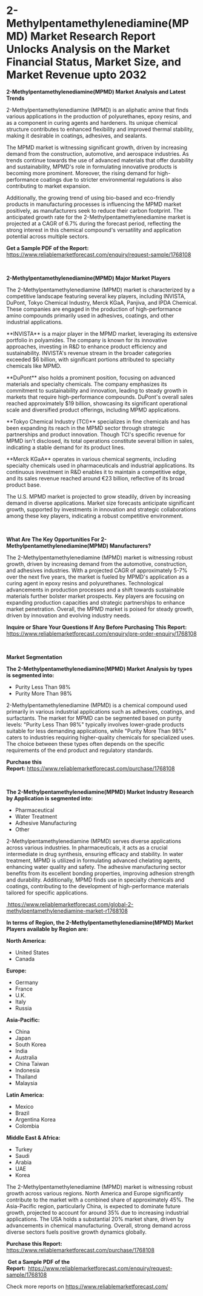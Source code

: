 <p><h1>2-Methylpentamethylenediamine(MPMD) Market Research Report Unlocks Analysis on the Market Financial Status, Market Size, and Market Revenue upto 2032</h1></p><p><strong>2-Methylpentamethylenediamine(MPMD) Market Analysis and Latest Trends</strong></p>
<p><p>2-Methylpentamethylenediamine (MPMD) is an aliphatic amine that finds various applications in the production of polyurethanes, epoxy resins, and as a component in curing agents and hardeners. Its unique chemical structure contributes to enhanced flexibility and improved thermal stability, making it desirable in coatings, adhesives, and sealants.</p><p>The MPMD market is witnessing significant growth, driven by increasing demand from the construction, automotive, and aerospace industries. As trends continue towards the use of advanced materials that offer durability and sustainability, MPMD's role in formulating innovative products is becoming more prominent. Moreover, the rising demand for high-performance coatings due to stricter environmental regulations is also contributing to market expansion.</p><p>Additionally, the growing trend of using bio-based and eco-friendly products in manufacturing processes is influencing the MPMD market positively, as manufacturers seek to reduce their carbon footprint. The anticipated growth rate for the 2-Methylpentamethylenediamine market is projected at a CAGR of 6.7% during the forecast period, reflecting the strong interest in this chemical compound's versatility and application potential across multiple sectors.</p></p>
<p><strong>Get a Sample PDF of the Report:&nbsp;</strong> <a href="https://www.reliablemarketforecast.com/enquiry/request-sample/1768108?utm_campaign=3538&utm_medium=2&utm_source=Github&utm_content=ia&utm_term=03042025&utm_id=2-methylpentamethylenediaminempmd">https://www.reliablemarketforecast.com/enquiry/request-sample/1768108</a></p>
<p>&nbsp;</p>
<p><strong>2-Methylpentamethylenediamine(MPMD) Major Market Players</strong></p>
<p><p>The 2-Methylpentamethylenediamine (MPMD) market is characterized by a competitive landscape featuring several key players, including INVISTA, DuPont, Tokyo Chemical Industry, Merck KGaA, Panjiva, and IPDA Chemical. These companies are engaged in the production of high-performance amino compounds primarily used in adhesives, coatings, and other industrial applications.</p><p>**INVISTA** is a major player in the MPMD market, leveraging its extensive portfolio in polyamides. The company is known for its innovative approaches, investing in R&D to enhance product efficiency and sustainability. INVISTA's revenue stream in the broader categories exceeded $6 billion, with significant portions attributed to specialty chemicals like MPMD.</p><p>**DuPont** also holds a prominent position, focusing on advanced materials and specialty chemicals. The company emphasizes its commitment to sustainability and innovation, leading to steady growth in markets that require high-performance compounds. DuPont's overall sales reached approximately $19 billion, showcasing its significant operational scale and diversified product offerings, including MPMD applications.</p><p>**Tokyo Chemical Industry (TCI)** specializes in fine chemicals and has been expanding its reach in the MPMD sector through strategic partnerships and product innovation. Though TCI's specific revenue for MPMD isn't disclosed, its total operations constitute several billion in sales, indicating a stable demand for its product lines.</p><p>**Merck KGaA** operates in various chemical segments, including specialty chemicals used in pharmaceuticals and industrial applications. Its continuous investment in R&D enables it to maintain a competitive edge, and its sales revenue reached around €23 billion, reflective of its broad product base.</p><p>The U.S. MPMD market is projected to grow steadily, driven by increasing demand in diverse applications. Market size forecasts anticipate significant growth, supported by investments in innovation and strategic collaborations among these key players, indicating a robust competitive environment.</p></p>
<p>&nbsp;</p>
<p><strong>What Are The Key Opportunities For 2-Methylpentamethylenediamine(MPMD) Manufacturers?</strong></p>
<p><p>The 2-Methylpentamethylenediamine (MPMD) market is witnessing robust growth, driven by increasing demand from the automotive, construction, and adhesives industries. With a projected CAGR of approximately 5-7% over the next five years, the market is fueled by MPMD's application as a curing agent in epoxy resins and polyurethanes. Technological advancements in production processes and a shift towards sustainable materials further bolster market prospects. Key players are focusing on expanding production capacities and strategic partnerships to enhance market penetration. Overall, the MPMD market is poised for steady growth, driven by innovation and evolving industry needs.</p></p>
<p><strong>Inquire or Share Your Questions If Any Before Purchasing This Report:</strong> <a href="https://www.reliablemarketforecast.com/enquiry/pre-order-enquiry/1768108?utm_campaign=3538&utm_medium=2&utm_source=Github&utm_content=ia&utm_term=03042025&utm_id=2-methylpentamethylenediaminempmd">https://www.reliablemarketforecast.com/enquiry/pre-order-enquiry/1768108</a></p>
<p>&nbsp;</p>
<p><strong>Market Segmentation</strong></p>
<p><strong>The 2-Methylpentamethylenediamine(MPMD) Market Analysis by types is segmented into:</strong></p>
<p><ul><li>Purity Less Than 98%</li><li>Purity More Than 98%</li></ul></p>
<p><p>2-Methylpentamethylenediamine (MPMD) is a chemical compound used primarily in various industrial applications such as adhesives, coatings, and surfactants. The market for MPMD can be segmented based on purity levels: "Purity Less Than 98%" typically involves lower-grade products suitable for less demanding applications, while "Purity More Than 98%" caters to industries requiring higher-quality chemicals for specialized uses. The choice between these types often depends on the specific requirements of the end product and regulatory standards.</p></p>
<p><strong>Purchase this Report:&nbsp;</strong><a href="https://www.reliablemarketforecast.com/purchase/1768108?utm_campaign=3538&utm_medium=2&utm_source=Github&utm_content=ia&utm_term=03042025&utm_id=2-methylpentamethylenediaminempmd">https://www.reliablemarketforecast.com/purchase/1768108</a></p>
<p>&nbsp;</p>
<p><strong>The 2-Methylpentamethylenediamine(MPMD) Market Industry Research by Application is segmented into:</strong></p>
<p><ul><li>Pharmaceutical</li><li>Water Treatment</li><li>Adhesive Manufacturing</li><li>Other</li></ul></p>
<p><p>2-Methylpentamethylenediamine (MPMD) serves diverse applications across various industries. In pharmaceuticals, it acts as a crucial intermediate in drug synthesis, ensuring efficacy and stability. In water treatment, MPMD is utilized in formulating advanced chelating agents, enhancing water quality and safety. The adhesive manufacturing sector benefits from its excellent bonding properties, improving adhesion strength and durability. Additionally, MPMD finds use in specialty chemicals and coatings, contributing to the development of high-performance materials tailored for specific applications.</p></p>
<p><a href="https://www.reliablemarketforecast.com/global-2-methylpentamethylenediamine-market-r1768108?utm_campaign=3538&utm_medium=2&utm_source=Github&utm_content=ia&utm_term=03042025&utm_id=2-methylpentamethylenediaminempmd">&nbsp;https://www.reliablemarketforecast.com/global-2-methylpentamethylenediamine-market-r1768108</a></p>
<p><strong>In terms of Region, the 2-Methylpentamethylenediamine(MPMD) Market Players available by Region are:</strong></p>
<p>
    <p> <strong> North America: </strong>
        <ul>
            <li>United States</li>
            <li>Canada</li>
        </ul>
        </p> 
    <p> <strong> Europe: </strong>
        <ul>
            <li>Germany</li>
            <li>France</li>
            <li>U.K.</li>
            <li>Italy</li>
            <li>Russia</li>
        </ul>
        </p> 
    <p> <strong> Asia-Pacific: </strong>
        <ul>
            <li>China</li>
            <li>Japan</li>
            <li>South Korea</li>
            <li>India</li>
            <li>Australia</li>
            <li>China Taiwan</li>
            <li>Indonesia</li>
            <li>Thailand</li>
            <li>Malaysia</li>
        </ul>
        </p> 
    <p> <strong> Latin America: </strong>
        <ul>
            <li>Mexico</li>
            <li>Brazil</li>
            <li>Argentina Korea</li>
            <li>Colombia</li>
        </ul>
        </p> 
    <p> <strong> Middle East & Africa: </strong>
        <ul>
            <li>Turkey</li>
            <li>Saudi</li>
            <li>Arabia</li>
            <li>UAE</li>
            <li>Korea</li>
        </ul>
    </p>
    </p>
<p><p>The 2-Methylpentamethylenediamine (MPMD) market is witnessing robust growth across various regions. North America and Europe significantly contribute to the market with a combined share of approximately 45%. The Asia-Pacific region, particularly China, is expected to dominate future growth, projected to account for around 35% due to increasing industrial applications. The USA holds a substantial 20% market share, driven by advancements in chemical manufacturing. Overall, strong demand across diverse sectors fuels positive growth dynamics globally.</p></p>
<p><strong>Purchase this Report: </strong><a href="https://www.reliablemarketforecast.com/purchase/1768108?utm_campaign=3538&utm_medium=2&utm_source=Github&utm_content=ia&utm_term=03042025&utm_id=2-methylpentamethylenediaminempmd">https://www.reliablemarketforecast.com/purchase/1768108</a></p>
<p>&nbsp;<strong>Get a Sample PDF of the Report:&nbsp;&nbsp;</strong><a href="https://www.reliablemarketforecast.com/enquiry/request-sample/1768108?utm_campaign=3538&utm_medium=2&utm_source=Github&utm_content=ia&utm_term=03042025&utm_id=2-methylpentamethylenediaminempmd">https://www.reliablemarketforecast.com/enquiry/request-sample/1768108</a></p>
<p><strong></strong></p>
<p>Check more reports on <a href="https://www.reliablemarketforecast.com/?utm_campaign=3538&utm_medium=2&utm_source=Github&utm_content=ia&utm_term=03042025&utm_id=2-methylpentamethylenediaminempmd">https://www.reliablemarketforecast.com/</a></p>